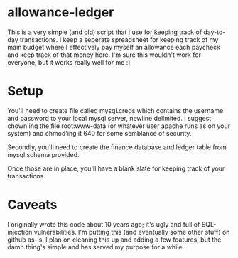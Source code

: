 # allowance-ledger
This is a very simple (and old) script that I use for keeping track of day-to-day transactions.  I keep a seperate spreadsheet for keeping track of my main budget where I effectively pay myself an allowance each paycheck and keep track of that money here.  I'm sure this wouldn't work for everyone, but it works really well for me :)

# Setup
You'll need to create file called mysql.creds which contains the username and password to your local mysql server, newline delimited.  I suggest chown'ing the file root:www-data (or whatever user apache runs as on your system) and chmod'ing it 640 for some semblance of security.

Secondly, you'll need to create the finance database and ledger table from mysql.schema provided.

Once those are in place, you'll have a blank slate for keeping track of your transactions.

# Caveats
I originally wrote this code about 10 years ago; it's ugly and full of SQL-injection vulnerabilities.  I'm putting this (and eventually some other stuff) on github as-is.  I plan on cleaning this up and adding a few features, but the damn thing's simple and has served my purpose for a while.
